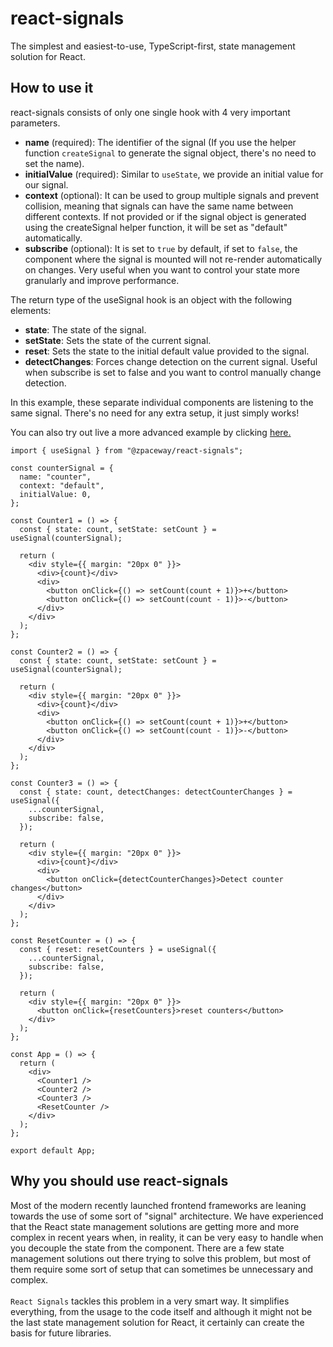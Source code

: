 # react-signals

The simplest and easiest-to-use, TypeScript-first, state management solution for React.

## How to use it

react-signals consists of only one single hook with 4 very important parameters.

- **name** (required): The identifier of the signal (If you use the helper function `createSignal` to generate the signal object, there's no need to set the name).
- **initialValue** (required): Similar to `useState`, we provide an initial value for our signal.
- **context** (optional): It can be used to group multiple signals and prevent collision, meaning that signals can have the same name between different contexts. If not provided or if the signal object is generated using the createSignal helper function, it will be set as "default" automatically.
- **subscribe** (optional): It is set to `true` by default, if set to `false`, the component where the signal is mounted will not re-render automatically on changes. Very useful when you want to control your state more granularly and improve performance.

The return type of the useSignal hook is an object with the following elements:

- **state**: The state of the signal.
- **setState**: Sets the state of the current signal.
- **reset**: Sets the state to the initial default value provided to the signal.
- **detectChanges**: Forces change detection on the current signal. Useful when subscribe is set to false and you want to control manually change detection.

In this example, these separate individual components are listening to the same signal. There's no need for any extra setup, it just simply works!

You can also try out live a more advanced example by clicking [here.](https://codesandbox.io/p/sandbox/laughing-shape-xp5q5w?selection=%5B%7B%22endColumn%22%3A1%2C%22endLineNumber%22%3A2%2C%22startColumn%22%3A1%2C%22startLineNumber%22%3A2%7D%5D&file=%2Fsrc%2FApp.tsx)

```
import { useSignal } from "@zpaceway/react-signals";

const counterSignal = {
  name: "counter",
  context: "default",
  initialValue: 0,
};

const Counter1 = () => {
  const { state: count, setState: setCount } = useSignal(counterSignal);

  return (
    <div style={{ margin: "20px 0" }}>
      <div>{count}</div>
      <div>
        <button onClick={() => setCount(count + 1)}>+</button>
        <button onClick={() => setCount(count - 1)}>-</button>
      </div>
    </div>
  );
};

const Counter2 = () => {
  const { state: count, setState: setCount } = useSignal(counterSignal);

  return (
    <div style={{ margin: "20px 0" }}>
      <div>{count}</div>
      <div>
        <button onClick={() => setCount(count + 1)}>+</button>
        <button onClick={() => setCount(count - 1)}>-</button>
      </div>
    </div>
  );
};

const Counter3 = () => {
  const { state: count, detectChanges: detectCounterChanges } = useSignal({
    ...counterSignal,
    subscribe: false,
  });

  return (
    <div style={{ margin: "20px 0" }}>
      <div>{count}</div>
      <div>
        <button onClick={detectCounterChanges}>Detect counter changes</button>
      </div>
    </div>
  );
};

const ResetCounter = () => {
  const { reset: resetCounters } = useSignal({
    ...counterSignal,
    subscribe: false,
  });

  return (
    <div style={{ margin: "20px 0" }}>
      <button onClick={resetCounters}>reset counters</button>
    </div>
  );
};

const App = () => {
  return (
    <div>
      <Counter1 />
      <Counter2 />
      <Counter3 />
      <ResetCounter />
    </div>
  );
};

export default App;
```

## Why you should use react-signals

Most of the modern recently launched frontend frameworks are leaning towards the use of some sort of "signal" architecture. We have experienced that the React state management solutions are getting more and more complex in recent years when, in reality, it can be very easy to handle when you decouple the state from the component. There are a few state management solutions out there trying to solve this problem, but most of them require some sort of setup that can sometimes be unnecessary and complex.
<br/><br/>
`React Signals` tackles this problem in a very smart way. It simplifies everything, from the usage to the code itself and although it might not be the last state management solution for React, it certainly can create the basis for future libraries.
